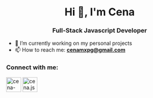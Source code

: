 <h1 align="center">Hi 👋, I'm Cena</h1>
<h3 align="center">Full-Stack Javascript Developer</h3>

- 🎯 I’m currently working on my personal projects
- 📫 How to reach me: **cenamxpg@gmail.com**

<h3 align="left">Connect with me:</h3>
<p align="left">
  <a href="https://linkedin.com/in/cena-max" target="blank"><img align="center" src="https://raw.githubusercontent.com/CenaMaX/CenaMaX/main/linkedin.svg" alt="cena-max" height="40" width="40" /></a>
<a href="https://instagram.com/coding.mastery" target="blank"><img align="center" src="https://raw.githubusercontent.com/CenaMaX/CenaMaX/main/instagram.svg" alt="cena.jsdev" height="40" width="40" /></a>
</p>

